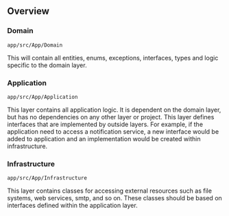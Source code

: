 ## Overview

### Domain
``app/src/App/Domain``  

This will contain all entities, enums, exceptions, interfaces, types and logic specific to the domain layer.

### Application
``app/src/App/Application``  

This layer contains all application logic. It is dependent on the domain layer, but has no dependencies on any other layer or project. This layer defines interfaces that are implemented by outside layers. For example, if the application need to access a notification service, a new interface would be added to application and an implementation would be created within infrastructure.

### Infrastructure
``app/src/App/Infrastructure``

This layer contains classes for accessing external resources such as file systems, web services, smtp, and so on. These classes should be based on interfaces defined within the application layer.